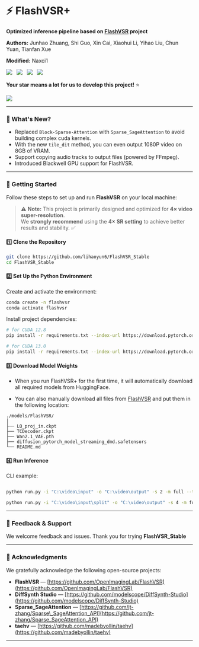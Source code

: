 # ⚡ FlashVSR+

**Optimized inference pipeline based on [FlashVSR](https://github.com/lihaoyun6/ComfyUI-FlashVSR_Ultra_Fast) project**

**Authors:** Junhao Zhuang, Shi Guo, Xin Cai, Xiaohui Li, Yihao Liu, Chun Yuan, Tianfan Xue

**Modified:** Naxci1  

<a href='http://zhuang2002.github.io/FlashVSR'><img src='https://img.shields.io/badge/Project-Page-Green'></a> &nbsp;
<a href="https://huggingface.co/JunhaoZhuang/FlashVSR"><img src="https://img.shields.io/badge/%F0%9F%A4%97%20Hugging%20Face-Model-blue"></a> &nbsp;
<a href="https://huggingface.co/datasets/JunhaoZhuang/VSR-120K"><img src="https://img.shields.io/badge/%F0%9F%A4%97%20Hugging%20Face-Dataset-orange"></a> &nbsp;
<a href="https://arxiv.org/abs/2510.12747"><img src="https://img.shields.io/badge/arXiv-2510.12747-b31b1b.svg"></a>

**Your star means a lot for us to develop this project!** :star:

<img src="./teaser.jpg" />

---
### 🤔 What's New?

- Replaced `Block-Sparse-Attention` with `Sparse_SageAttention` to avoid building complex cuda kernels.  
- With the new `tile_dit` method, you can even output 1080P video on 8GB of VRAM.   
- Support copying audio tracks to output files (powered by FFmpeg). 
- Introduced Blackwell GPU support for FlashVSR.  

---
### 🚀 Getting Started

Follow these steps to set up and run **FlashVSR** on your local machine:

> ⚠️ **Note:** This project is primarily designed and optimized for **4× video super-resolution**.  
> We **strongly recommend** using the **4× SR setting** to achieve better results and stability. ✅



#### 1️⃣ Clone the Repository

```bash
git clone https://github.com/lihaoyun6/FlashVSR_Stable
cd FlashVSR_Stable
````

#### 2️⃣ Set Up the Python Environment

Create and activate the environment:

```bash
conda create -n flashvsr
conda activate flashvsr
```

Install project dependencies:

```bash
# for CUDA 12.8
pip install -r requirements.txt --index-url https://download.pytorch.org/whl/cu128

# for CUDA 13.0
pip install -r requirements.txt --index-url https://download.pytorch.org/whl/cu130
```

#### 3️⃣ Download Model Weights

- When you run FlashVSR+ for the first time, it will automatically download all required models from HuggingFace.  

- You can also manually download all files from [FlashVSR](https://huggingface.co/JunhaoZhuang/FlashVSR) and put them in the following location:  

```
./models/FlashVSR/
│
├── LQ_proj_in.ckpt                                   
├── TCDecoder.ckpt                                    
├── Wan2.1_VAE.pth                                    
├── diffusion_pytorch_model_streaming_dmd.safetensors 
└── README.md
```  

#### 4️⃣ Run Inference

CLI example:

```bash

python run.py -i "C:\video\input" -o "C:\video\output" -s 2 -m full --tiled-vae --tiled-dit --tile-size 368 --overlap 24 --color-fix -t bf16  --batch-size 200

python run.py -i "C:\video\input\split" -o "C:\video\output" -s 4 -m full --tiled-vae --tiled-dit --tile-size 256 --overlap 24 --color-fix -t bf16 --max-frames 100 --batch-size 100
```


---

### 🤗 Feedback & Support

We welcome feedback and issues. Thank you for trying **FlashVSR_Stable**

---

### 📄 Acknowledgments

We gratefully acknowledge the following open-source projects:

* **FlashVSR** — [https://github.com/OpenImagingLab/FlashVSR](https://github.com/OpenImagingLab/FlashVSR)
* **DiffSynth Studio** — [https://github.com/modelscope/DiffSynth-Studio](https://github.com/modelscope/DiffSynth-Studio)
* **Sparse_SageAttention** — [https://github.com/jt-zhang/Sparse\_SageAttention_API](https://github.com/jt-zhang/Sparse_SageAttention_API)
* **taehv** — [https://github.com/madebyollin/taehv](https://github.com/madebyollin/taehv)

---


